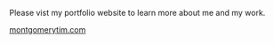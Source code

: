 Please vist my portfolio website to learn more about me and my work.

<a href="montgomerytim.com">montgomerytim.com</a>